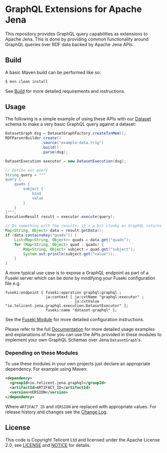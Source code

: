 # GraphQL Extensions for Apache Jena

This repository provides GraphQL query capabilities as extensions to Apache Jena.  This is done by providing common 
functionality around GraphQL queries over RDF data backed by Apache Jena APIs.  

## Build

A basic Maven build can be performed like so:

```bash
$ mvn clean install
```

See [Build](BUILD.md) for more detailed requirements and instructions.

## Usage

The following is a simple example of using these APIs with our [Dataset](docs/schemas.md#dataset) schema to make a very basic
GraphQL query against a dataset:

```java
DatasetGraph dsg = DatasetGraphFactory.createTxnMem();
RDFParserBuilder.create()
                .source("example-data.trig")
                .build()
                .parse(dsg);

DatasetExecution executor = new DatasetExecution(dsg);

// Define our query
String query = """
query {
    quads {
        subject {
            kind
            value
        }
    }
}""";
ExecutionResult result = executor.execute(query);

// Do something with the results, it's a bit clunky as GraphQL returns everything as a Map<String, Object>
Map<String, Object> data = result.getData();
if (data.containsKey("quads")) {
    List<Map<String, Object>> quads = data.get("quads");
    for (Map<String, Object> quad : quads) {
        Map<String, Object> subject = quad.get("subject");
        System.out.println(subject.get("value"));
    }
}
```

A more typical use case is to expose a GraphQL endpoint as part of a Fuseki server which can be done by modifying your
Fuseki configuration file e.g.

```ttl
fuseki:endpoint [ fuseki:operation graphql:graphql ;
                  ja:context [ ja:cxtName "graphql:executor" ;
                               ja:cxtValue "io.telicent.jena.graphql.execution.DatasetExecutor" ];
                  fuseki:name "dataset-graphql" ];
```

See the [Fuseki Module](docs/fuseki-module.md) for more detailed configuration instructions.

Please refer to the full [Documentation](docs/index.md) for more detailed usage examples and explanations of how you can
use the APIs provided in these modules to implement your own GraphQL Schemas over Jena `DatasetGraph`'s.

### Depending on these Modules

To use these modules in your own projects just declare an appropriate dependency.  For example using Maven:

```xml
<dependency>
  <groupId>io.telicent.jena.graphql</groupId>
  <artifactId>ARTIFACT_ID</artifactId>
  <version>VERSION</version>
</dependency>
```

Where `ARTIFACT_ID` and `VERSION` are replaced with appropriate values.  For release history and changes see the [Change
Log](CHANGELOG.md).

## License

This code is Copyright Telicent Ltd and licensed under the Apache License 2.0, see [LICENSE](LICENSE) and
[NOTICE](NOTICE) for details.
